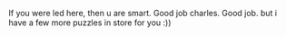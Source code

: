 If you were led here, then u are smart. Good job charles. Good job. but i have a few more puzzles in store for you :))

